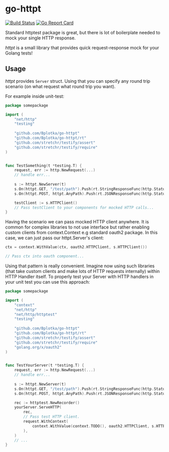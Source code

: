 # go-httpt

[![Build Status](https://travis-ci.org/Bplotka/go-httpt.svg?branch=master)](https://travis-ci.org/Bplotka/go-httpt) [![Go Report Card](https://goreportcard.com/badge/github.com/Bplotka/go-httpt)](https://goreportcard.com/report/github.com/Bplotka/go-httpt)

Standard httptest package is great, but there is lot of boilerplate needed to mock your single HTTP response.

*httpt* is a small library that provides quick request-response mock for your Golang tests!

## Usage

*httpt* provides `Server` struct. Using that you can specify any round trip scenario (on what request what round trip you want).

For example inside unit-test:
```go
package somepackage

import (
    "net/http"
    "testing"
    
    "github.com/Bplotka/go-httpt"
    "github.com/Bplotka/go-httpt/rt"
    "github.com/stretchr/testify/assert"
    "github.com/stretchr/testify/require"
)


func TestSomething(t *testing.T) {
    request, err := http.NewRequest(...)
    // handle err...
            
    s := httpt.NewServer(t)
    s.On(httpt.GET, "/test/path").Push(rt.StringResponseFunc(http.StatusBadRequest, "really_bad_request"))
    s.On(httpt.POST, httpt.AnyPath).Push(rt.JSONResponseFunc(http.StatusOK, []byte(`{"error": "really_bad_request"}`)))

    testClient := s.HTTPClient()
    // Pass testClient to your components for mocked HTTP calls...
}
```

Having the scenario we can pass mocked HTTP client anywhere. It is common for complex libraries to not use interface but 
rather enabling custom clients from context.Context e.g standard oauth2 package. In this case, we can just pass our httpt.Server's client:

```go
ctx = context.WithValue(ctx, oauth2.HTTPClient, s.HTTPClient())

// Pass ctx into oauth component...
```

Using that pattern is really convenient. Imagine now using such libraries (that take custom clients and make lots of HTTP requests internally) within
HTTP Handler itself. To properly test your Server with HTTP handlers in your unit test you can use this approach:

```go
package somepackage

import (
    "context"
    "net/http"
    "net/http/httptest"
    "testing"
    
    "github.com/Bplotka/go-httpt"
    "github.com/Bplotka/go-httpt/rt"
    "github.com/stretchr/testify/assert"
    "github.com/stretchr/testify/require"
    "golang.org/x/oauth2"
)


func TestYourServer(t *testing.T) {
    request, err := http.NewRequest(...)
    // handle err...
    
    s := httpt.NewServer(t)
    s.On(httpt.GET, "/test/path").Push(rt.StringResponseFunc(http.StatusBadRequest, "really_bad_request"))
    s.On(httpt.POST, httpt.AnyPath).Push(rt.JSONResponseFunc(http.StatusOK, []byte(`{"error": "really_bad_request"}`)))

    rec := httptest.NewRecorder()
    yourServer.ServeHTTP(
        rec,
        // Pass test HTTP client.
        request.WithContext(
            context.WithValue(context.TODO(), oauth2.HTTPClient, s.HTTPClient()),
        ),
    )
    // ...
}
```
